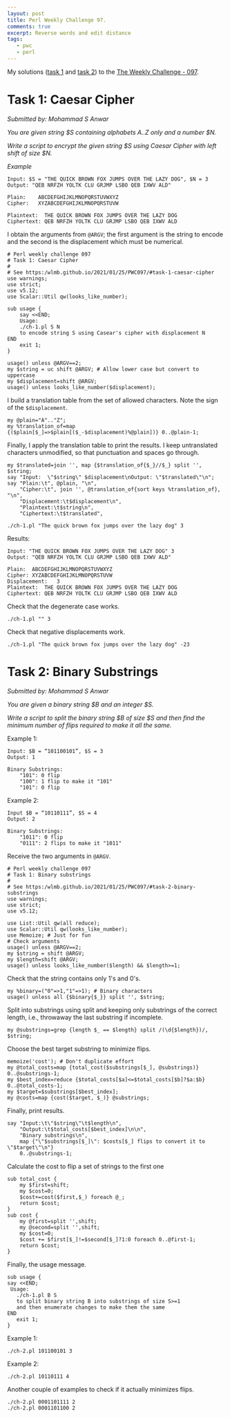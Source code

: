 ```yaml
---
layout: post
title: Perl Weekly Challenge 97.
comments: true
excerpt: Reverse words and edit distance
tags:
   - pwc
   - perl
---
```


My solutions ([task 1](https://github.com/wlmb/perlweeklychallenge-club/blob/master/challenge-097/wlmb/perl/ch-1.pl) and [task 2](https://github.com/wlmb/perlweeklychallenge-club/blob/master/challenge-097/wlmb/perl/ch-2.pl)) to the  [The Weekly Challenge - 097](https://perlweeklychallenge.org/blog/perl-weekly-challenge-097).


# Task 1: Caesar Cipher

*Submitted by: Mohammad S Anwar*

*You are given string $S containing alphabets A..Z only and a number $N.*

*Write a script to encrypt the given string $S using Caesar Cipher with left shift of size $N.*

*Example*

    Input: $S = "THE QUICK BROWN FOX JUMPS OVER THE LAZY DOG", $N = 3
    Output: "QEB NRFZH YOLTK CLU GRJMP LSBO QEB IXWV ALD"

    Plain:    ABCDEFGHIJKLMNOPQRSTUVWXYZ
    Cipher:   XYZABCDEFGHIJKLMNOPQRSTUVW

    Plaintext:  THE QUICK BROWN FOX JUMPS OVER THE LAZY DOG
    Ciphertext: QEB NRFZH YOLTK CLU GRJMP LSBO QEB IXWV ALD

I obtain the arguments from `@ARGV`; the first argument is
the string to encode and the second is the displacement which must be numerical.

    # Perl weekly challenge 097
    # Task 1: Caesar Cipher
    #
    # See https:/wlmb.github.io/2021/01/25/PWC097/#task-1-caesar-cipher
    use warnings;
    use strict;
    use v5.12;
    use Scalar::Util qw(looks_like_number);

    sub usage {
        say <<END;
        Usage:
    	./ch-1.pl S N
        to encode string S using Casear's cipher with displacement N
    END
        exit 1;
    }

    usage() unless @ARGV==2;
    my $string = uc shift @ARGV; # Allow lower case but convert to uppercase
    my $displacement=shift @ARGV;
    usage() unless looks_like_number($displacement);

I build a translation table from the set of allowed characters. Note
the sign of the `$displacement`.

    my @plain="A".."Z";
    my %translation_of=map {($plain[$_]=>$plain[($_-$displacement)%@plain])} 0..@plain-1;

Finally, I apply the translation table to print the
results. I keep untranslated characters unmodified, so that
punctuation and spaces go through.

    my $translated=join '', map {$translation_of{$_}//$_} split '', $string;
    say "Input:  \"$string\" $displacement\nOutput: \"$translated\"\n";
    say "Plain:\t", @plain, "\n",
        "Cipher:\t", join '', @translation_of{sort keys %translation_of}, "\n",
        "Displacement:\t$displacement\n",
        "Plaintext:\t$string\n",
        "Ciphertext:\t$translated",

    ./ch-1.pl "The quick brown fox jumps over the lazy dog" 3

Results:

    Input: "THE QUICK BROWN FOX JUMPS OVER THE LAZY DOG" 3
    Output: "QEB NRFZH YOLTK CLU GRJMP LSBO QEB IXWV ALD"

    Plain:	ABCDEFGHIJKLMNOPQRSTUVWXYZ
    Cipher:	XYZABCDEFGHIJKLMNOPQRSTUVW
    Displacement:	3
    Plaintext:	THE QUICK BROWN FOX JUMPS OVER THE LAZY DOG
    Ciphertext:	QEB NRFZH YOLTK CLU GRJMP LSBO QEB IXWV ALD

Check that the degenerate case works.

    ./ch-1.pl "" 3

Check that negative displacements work.

    ./ch-1.pl "The quick brown fox jumps over the lazy dog" -23


# Task 2: Binary Substrings

*Submitted by: Mohammad S Anwar*

*You are given a binary string $B and an integer $S.*

*Write a script to split the binary string $B of size $S and then find*
*the minimum number of flips required to make it all the same.*

Example 1:

    Input: $B = “101100101”, $S = 3
    Output: 1

    Binary Substrings:
        "101": 0 flip
        "100": 1 flip to make it "101"
        "101": 0 flip

Example 2:

    Input $B = “10110111”, $S = 4
    Output: 2

    Binary Substrings:
        "1011": 0 flip
        "0111": 2 flips to make it "1011"

Receive the two arguments in `@ARGV`.

    # Perl weekly challenge 097
    # Task 1: Binary substrings
    #
    # See https:/wlmb.github.io/2021/01/25/PWC097/#task-2-binary-substrings
    use warnings;
    use strict;
    use v5.12;

    use List::Util qw(all reduce);
    use Scalar::Util qw(looks_like_number);
    use Memoize; # Just for fun
    # Check arguments
    usage() unless @ARGV==2;
    my $string = shift @ARGV;
    my $length=shift @ARGV;
    usage() unless looks_like_number($length) && $length>=1;

Check that the string contains only 1's and 0's.

    my %binary=("0"=>1,"1"=>1); # Binary characters
    usage() unless all {$binary{$_}} split '', $string;

Split into substrings using split and keeping only substrings of the
correct length, i.e., throwaway the last substring if incomplete.

    my @substrings=grep {length $_ == $length} split /(\d{$length})/, $string;

Choose the best target substring to minimize flips.

    memoize('cost'); # Don't duplicate effort
    my @total_costs=map {total_cost($substrings[$_], @substrings)} 0..@substrings-1;
    my $best_index=reduce {$total_costs[$a]<=$total_costs[$b]?$a:$b} 0..@total_costs-1;
    my $target=$substrings[$best_index];
    my @costs=map {cost($target, $_)} @substrings;

Finally, print results.

    say "Input:\t\"$string\"\t$length\n",
        "Output:\t$total_costs[$best_index]\n\n",
        "Binary substrings\n",
        map {"\"$substrings[$_]\": $costs[$_] flips to convert it to \"$target\"\n"}
    	0..@substrings-1;

Calculate the cost to flip a set of strings to the first one

    sub total_cost {
        my $first=shift;
        my $cost=0;
        $cost+=cost($first,$_) foreach @_;
        return $cost;
    }
    sub cost {
        my @first=split '',shift;
        my @second=split '',shift;
        my $cost=0;
        $cost += $first[$_]!=$second[$_]?1:0 foreach 0..@first-1;
        return $cost;
    }

Finally, the usage message.

    sub usage {
    say <<END;
     Usage:
       ./ch-1.pl B S
       to split binary string B into substrings of size S>=1
       and then enumerate changes to make them the same
    END
       exit 1;
    }

Example 1:

    ./ch-2.pl 101100101 3

Example 2:

    ./ch-2.pl 10110111 4

Another couple of examples to check if it actually minimizes flips.

    ./ch-2.pl 0001101111 2
    ./ch-2.pl 0001101100 2
